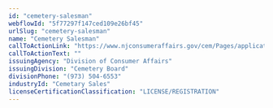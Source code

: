 ```yaml
---
id: "cemetery-salesman"
webflowId: "5f77297f147ced109e26bf45"
urlSlug: "cemetery-salesman"
name: "Cemetery Salesman"
callToActionLink: "https://www.njconsumeraffairs.gov/cem/Pages/applications.aspx"
callToActionText: ""
issuingAgency: "Division of Consumer Affairs"
issuingDivision: "Cemetery Board"
divisionPhone: "(973) 504-6553"
industryId: "Cemetary Sales"
licenseCertificationClassification: "LICENSE/REGISTRATION"
---
```

